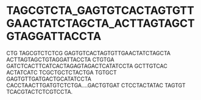 # TAGCGTCTA_GAGTGTCACTAGTGTTGAACTATCTAGCTA_ACTTAGTAGCTGTAGGATTACCTA
CTG TAGCGTCTCTCG GAGTGTCACTAGTGTTGAACTATCTAGCTA ACTTAGTAGCTGTAGGATTACCTA CTGTGA GATCTCACTTCATCACTAGAGTAGACTCATATCCTA GCTTGTCAC ACTATCATC TCGCTGCTCTACTGA TGTGCT GAGTGTTGATGACTGCATATCCTA CACCTAACTTGATGTCTCTGA....GACTGTGAT CTCCTACTATAC TAGTGT TCACGTACTCTCGTCCTA. 
